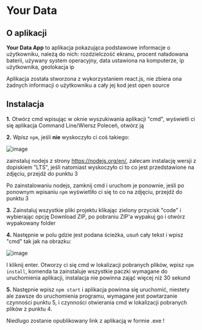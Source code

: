 # Your Data
## O aplikacji
**Your Data App** to aplikacja pokazująca podstawowe informacje o użytkowniku, należą do nich: rozdzielczość ekranu, procent naładowana baterii, używany system operacyjny, data ustawiona na komputerze, ip użytkownika, geolokacja ip

Aplikacja została stworzona z wykorzystaniem react.js, nie zbiera ona żadnych informacji o użytkowniku a cały jej kod jest open source

## **Instalacja**
**1.** Otwórz cmd wpisując w oknie wyszukiwania aplikacji "cmd", wyświetli ci się aplikacja Command Line/Wiersz Poleceń, otwórz ją 

**2.** Wpisz `npm`, jeśli **nie** wyskoczyło ci coś takiego:

![image](https://user-images.githubusercontent.com/85803927/123522914-d7f2a380-d6c0-11eb-8cd7-1045ca8131b9.png)

zainstaluj nodejs z strony https://nodejs.org/en/, zalecam instalację wersji z dopiskiem "LTS", jeśli natomiast wyskoczyło ci to co jest przedstawione na zdjęciu, przejdź do punktu 3

Po zainstalowaniu nodejs, zamknij cmd i uruchom je ponownie, jeśli po ponownym wpisaniu `npm` wyświetliło ci się to co na zdjęciu, przejdź do punktu 3

**3.** Zainstaluj wszystkie pliki projektu klikając zielony przycisk "code" i wybierając opcję Download ZIP, po pobraniu ZIP'a wypakuj go i otwórz wypakowany folder

**4.** Następnie w polu gdzie jest podana ścieżka, usuń cały tekst i wpisz "cmd" tak jak na obrazku:

![image](https://user-images.githubusercontent.com/85803927/123523100-e7beb780-d6c1-11eb-9e5e-7c43ebf264ba.png)

 I kliknij enter. Otworzy ci się cmd w lokalizacji pobranych plików, wpisz `npm install`, komenda ta zainstaluje wszystkie paczki wymagane do uruchomienia aplikacji, instalacja nie powinna zająć więcej niż 30 sekund

**5.** Następnie wpisz `npm start` i aplikacja powinna się uruchomić, niestety ale zawsze do uruchomienia programu, wymagane jest powtarzanie czynności punktu 5, i czynności otwierania cmd w lokalizacji pobranych plików z punktu 4.

Niedlugo zostanie opublikowany link z aplikacją w formie .exe !


